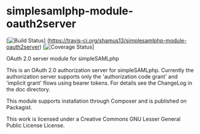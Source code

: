 simplesamlphp-module-oauth2server
=========================
[![Build Status](https://travis-ci.org/shamus13/simplesamlphp-module-oauth2server.svg?branch=master)]
(https://travis-ci.org/shamus13/simplesamlphp-module-oauth2server) [![Coverage Status](https://img.shields.io/coveralls/shamus13/simplesamlphp-module-oauth2server.svg)] 

OAuth 2.0 server module for simpleSAMLphp

This is an OAuth 2.0 authorization server for simpleSAMLphp. Currently the authorization server supports only the
'authorization code grant' and 'implicit grant' flows using bearer tokens. For details see the ChangeLog in the doc directory.

This module supports installation through Composer and is published on Packagist.

This work is licensed under a Creative Commons GNU Lesser General Public License License.

